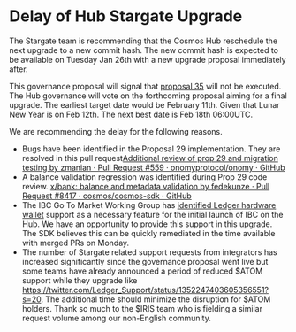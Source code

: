 <!-- markdown-link-check-disable -->
# Delay of Hub Stargate Upgrade
 
The Stargate team is recommending that the Cosmos Hub reschedule the next upgrade to a new commit hash. The new commit hash is expected to be available on Tuesday Jan 26th with a new upgrade proposal immediately after.
 
This governance proposal will signal that [proposal 35](https://www.mintscan.io/cosmos/proposals/35) will not be executed. The Hub governance will vote on the forthcoming proposal aiming for a final upgrade. The earliest target date would be February 11th. Given that Lunar New Year is on Feb 12th. The next best date is Feb 18th 06:00UTC.
 
We are recommending the delay for the following reasons.
 
* Bugs have been identified in the Proposal 29 implementation.  They are resolved in this pull request[Additional review of prop 29 and migration testing by zmanian · Pull Request #559 · onomyprotocol/onomy · GitHub](https://github.com/onomyprotocol/onomy/pull/559)
* A balance validation regression was identified during Prop 29 code review. [x/bank: balance and metadata validation by fedekunze · Pull Request #8417 · cosmos/cosmos-sdk · GitHub](https://github.com/cosmos/cosmos-sdk/pull/8417)
* The IBC Go To Market Working Group has [identified Ledger hardware wallet](https://github.com/cosmos/cosmos-sdk/issues/8266) support as a necessary feature for the initial launch of IBC on the Hub. We have an opportunity to provide this support in this upgrade. The SDK believes this can be quickly remediated in the time available with merged PRs on Monday.
* The number of Stargate related support requests from integrators has increased significantly since the governance proposal went live but some teams have already announced a period of reduced $ATOM support while they upgrade like <https://twitter.com/Ledger_Support/status/1352247403605356551?s=20>. The additional time should minimize the disruption for $ATOM holders. Thank so much to the $IRIS team who is fielding a similar request volume among our non-English community.

<!-- markdown-link-check-enable -->